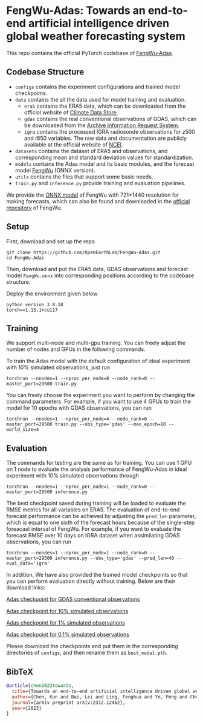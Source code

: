 # FengWu-Adas: Towards an end-to-end artificial intelligence driven global weather forecasting system

This repo contains the official PyTorch codebase of <a href="https://arxiv.org/abs/2312.12462" target="_blank">FengWu-Adas</a>. 

## Codebase Structure

- `configs` contains the experiment configurations and trained model checkpoints.
- `data` contains the all the data used for model training and evaluation.
    - `era5` contains the ERA5 data, which can be downloaded from the official website of <a href="https://cds.climate.copernicus.eu" target="_blank">Climate Data Store</a>. 
    - `gdas` contains the real conventional observations of GDAS, which can be downloaded from the <a href="https://www.ncei.noaa.gov/has/HAS.DsSelect" target="_blank">Archive Information Request System</a>.
    - `igra` contains the processed IGRA radiosonde observations for $z500$ and $t850$ variables. The raw data and documentation are publicly available at the official website of <a href="https://www.ncei.noaa.gov/data/integrated-global-radiosonde-archive" target="_blank">NCEI</a>.
- `datasets` contains the dataset of ERA5 and observations, and corresponding mean and standard deviation values for standardization.
- `models` contains the Adas model and its basic modules, and the forecast model <a href="https://arxiv.org/abs/2304.02948" target="_blank">FengWu</a> (ONNX version).
- `utils` contains the files that support some basic needs.
- `train.py` and `inference.py` provide training and evaluation pipelines.

We provide the <a href="https://drive.google.com/file/d/1oePzgyY18qDzpJAq328arLMBIvCIdVzo/view?usp=sharing" target="_blank">ONNX model</a> of FengWu with 721×1440 resolution for making forecasts, which can also be found and downloaded in the <a href="https://github.com/OpenEarthLab/FengWu" target="_blank">official repository</a> of FengWu.

## Setup

First, download and set up the repo

```
git clone https://github.com/OpenEarthLab/FengWu-Adas.git
cd FengWu-Adas
```

Then, download and put the ERA5 data, GDAS observations and forecast model `FengWu.onnx` into corresponding positions according to the codebase structure.

Deploy the environment given below

```
python version 3.8.18
torch==1.13.1+cu117
```

## Training

We support multi-node and multi-gpu training. You can freely adjust the number of nodes and GPUs in the following commands.

To train the Adas model with the default configuration of ideal experiment with 10% simulated observations, just run

```
torchrun --nnodes=1 --nproc_per_node=8 --node_rank=0 --master_port=29500 train.py
```

You can freely choose the experiment you want to perform by changing the command parameters. For example, if you want to use 4 GPUs to train the model for 10 epochs with GDAS observations, you can run

```
torchrun --nnodes=1 --nproc_per_node=4 --node_rank=0 --master_port=29500 train.py --obs_type='gdas' --max_epoch=10 --world_size=4
```

## Evaluation

The commands for testing are the same as for training. You can use 1 GPU on 1 node to evaluate the analysis performance of FengWu-Adas in ideal experiment with 10% simulated observations through

```
torchrun --nnodes=1 --nproc_per_node=1 --node_rank=0 --master_port=29500 inference.py
```

The best checkpoint saved during training will be loaded to evaluate the RMSE metrics for all variables on ERA5. The evaluation of end-to-end forecast performance can be achieved by adjusting the `pred_len` parameter, which is equal to one sixth of the forecast hours because of the single-step foreacast interval of FengWu. For example, if you want to evaluate the forecast RMSE over 10 days on IGRA dataset when assimilating GDAS observations, you can run

```
torchrun --nnodes=1 --nproc_per_node=1 --node_rank=0 --master_port=29500 inference.py --obs_type='gdas' --pred_len=40 --eval_data='igra'
```

In addition, We have also provided the trained model checkpoints so that you can perform evaluation directly without training. Below are their download links:

<a href="https://drive.google.com/file/d/17PPX7SwU_6QOzrkppOjT_z48kzw2RsOk/view?usp=sharing" target="_blank">Adas checkpoint for GDAS conventional observations</a> 

<a href="https://drive.google.com/file/d/15NldueBhAs49AkHjApL9_FthJDOPhvOa/view?usp=sharing" target="_blank">Adas checkpoint for 10% simulated observations</a> 

<a href="https://drive.google.com/file/d/1cE8Jh0Vw5Xc1oK1qnS34GRVITxgH4fQX/view?usp=sharing" target="_blank">Adas checkpoint for 1% simulated observations</a> 

<a href="https://drive.google.com/file/d/1Q2i-smK00_LlQgSKcVFQTvChigmzMvFy/view?usp=sharing" target="_blank">Adas checkpoint for 0.1% simulated observations</a> 

Please download the checkpoints and put them in the corresponding directories of `configs`, and then rename them as `best_model.pth`.

## BibTeX
```bibtex
@article{chen2023towards,
  title={Towards an end-to-end artificial intelligence driven global weather forecasting system},
  author={Chen, Kun and Bai, Lei and Ling, Fenghua and Ye, Peng and Chen, Tao and Chen, Kang and Han, Tao and Ouyang, Wanli},
  journal={arXiv preprint arXiv:2312.12462},
  year={2023}
}
```
